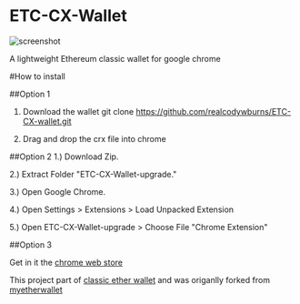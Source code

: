 
# ETC-CX-Wallet
![screenshot](https://github.com/realcodywburns/ETC-CX-Wallet/blob/master/chrome-extension/images/walletcx.png)


A lightweight Ethereum classic wallet for google chrome

#How to install

##Option 1
1) Download the wallet
git clone https://github.com/realcodywburns/ETC-CX-wallet.git 

2) Drag and drop the crx file into chrome

##Option 2
1.) Download Zip.

2.) Extract Folder "ETC-CX-Wallet-upgrade."

3.) Open Google Chrome.

4.) Open Settings > Extensions > Load Unpacked Extension

5.) Open ETC-CX-Wallet-upgrade > Choose File "Chrome Extension"

##Option 3 

Get in it the [chrome web store](https://chrome.google.com/webstore/detail/classicetherwallet-cx/opggclcfcbfbchcienjdaohghcamjfhf)


This project part of [classic ether wallet](https://github.com/ethereumproject/etherwallet) and was origanlly forked from [myetherwallet](https://github.com/kvhnuke/etherwallet)
